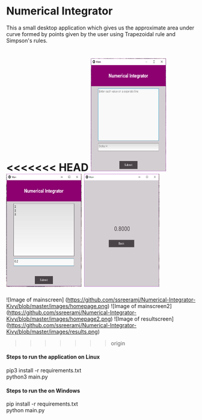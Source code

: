 # Numerical Integrator

This a small desktop application which gives us the approximate area under curve formed by points given by the user using Trapezoidal rule and Simpson's rules.

<<<<<<< HEAD
<img src='images/homepage.png' height=300 width=200>
<img src='images/homepage2.png' height=300 width=200>
<img src='images/results.png' height=300 width=200>
=======
![Image of mainscreen] (https://github.com/ssreeramj/Numerical-Integrator-Kivy/blob/master/images/homepage.png)
![Image of mainscreen2] (https://github.com/ssreeramj/Numerical-Integrator-Kivy/blob/master/images/homepage2.png)
![Image of resultscreen] (https://github.com/ssreeramj/Numerical-Integrator-Kivy/blob/master/images/results.png)
>>>>>>> origin


#### Steps to run the application on Linux
pip3 install -r requirements.txt \
python3 main.py

#### Steps to run the on Windows
pip install -r requirements.txt \
python main.py




